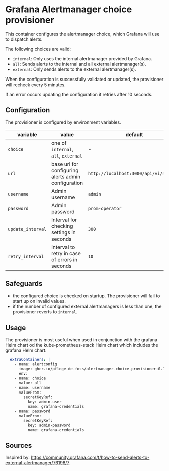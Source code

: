 # Grafana Alertmanager choice provisioner

This container configures the alertmanager choice, which Grafana will use to dispatch alerts.

The following choices are valid:

* `internal`: Only uses the internal alertmanager provided by Grafana.
* `all`: Sends alerts to the internal and all external alertmanager(s).
* `external`: Only sends alerts to the external alertmanager(s).

When the configuration is successfully validated or updated, the provisioner will recheck every 5 minutes.

If an error occurs updating the configuration it retries after 10 seconds.

## Configuration

The provisioner is configured by environment variables.

| variable          | value                                               | default                                |
| ----------------- | --------------------------------------------------- | -------------------------------------- |
| `choice`          | one of `internal`, `all`, `external`                | -                                      |
| `url`             | base url for configuring alerts admin configuration | `http://localhost:3000/api/vi/ngalert` |
| `username`        | Admin username                                      | `admin`                                |
| `password`        | Admin password                                      | `prom-operator`                        |
| `update_interval` | Interval for checking settings in seconds           | `300`                                  |
| `retry_interval`  | Interval to retry in case of errors in seconds      | `10`                                   |

## Safeguards

* the configured choice is checked on startup. The provisioner will fail to start up on invalid values.
* if the number of configured external alertmanagers is less than one, the provisioner reverts to `internal`.

## Usage

The provisioner is most useful when used in conjunction with the grafana Helm chart od the kube-prometheus-stack Helm chart
which includes the grafana Helm chart.

```yaml
  extraContainers: |
    - name: alertconfig
      image: ghcr.io/pflege-de-foss/alertmanager-choice-provisioner:0.1.0
      env:
    - name: choice
      value: all
    - name: username
      valueFrom:
        secretKeyRef:
          key: admin-user
          name: grafana-credentials
    - name: password
      valueFrom:
        secretKeyRef:
          key: admin-password
          name: grafana-credentials
  ```

## Sources

Inspired by: https://community.grafana.com/t/how-to-send-alerts-to-external-alertmanager/76198/7
